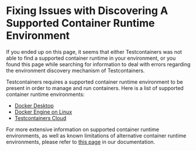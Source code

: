 # Fixing Issues with Discovering A Supported Container Runtime Environment


If you ended up on this page, 
it seems that either Testcontainers was not able to find a supported container runtime in your environment,
or you found this page while searching for information to deal with errors regarding the environment discovery mechanism of Testcontainers.

Testcontainers requires a supported container runtime environment to be present in order to manage and run containers.
Here is a list of supported container runtime environments:

* [Docker Desktop](https://www.docker.com/products/docker-desktop/)
* [Docker Engine on Linux](https://docs.docker.com/engine/install/)
* [Testcontainers Cloud](https://www.testcontainers.cloud?utm_medium=direct&utm_source=testcontainers.com&utm_content=docs&utm_term=on-failure)

For more extensive information on supported container runtime environments, as well as known limitations of alternative container runtime environments,
please refer to [this page](https://java.testcontainers.org/supported_docker_environment/) in our documentation.

